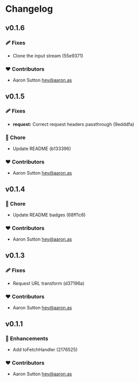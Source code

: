 # Changelog


## v0.1.6


### 🩹 Fixes

  - Clone the input stream (55e9371)

### ❤️  Contributors

- Aaron Sutton <hey@aaron.as>

## v0.1.5


### 🩹 Fixes

  - **request:** Correct request headers passthrough (9edddfa)

### 🏡 Chore

  - Update README (b133396)

### ❤️  Contributors

- Aaron Sutton <hey@aaron.as>

## v0.1.4


### 🏡 Chore

  - Update README badges (68ff1c6)

### ❤️  Contributors

- Aaron Sutton <hey@aaron.as>

## v0.1.3


### 🩹 Fixes

  - Request URL transform (d37196a)

### ❤️  Contributors

- Aaron Sutton <hey@aaron.as>

## v0.1.1


### 🚀 Enhancements

  - Add toFetchHandler (2176525)

### ❤️  Contributors

- Aaron Sutton <hey@aaron.as>


